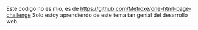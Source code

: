Este codigo no es mio, es de https://github.com/Metroxe/one-html-page-challenge
Solo estoy aprendiendo de este tema tan genial del desarrollo web.

